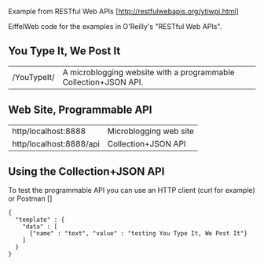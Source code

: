 Example from RESTful Web APIs [http://restfulwebapis.org/ytiwpi.html]


EiffelWeb code for the examples in O'Reilly's "RESTful Web APIs".

You Type It, We Post It
-----------------------
<table>
    <tr>
        <td>/YouTypeIt/</td>
        <td>A microblogging website with a programmable
            Collection+JSON API.</td>
    </tr>
 </table>

Web Site, Programmable API
--------------------------

<table>
    <tr>
        <td>http/localhost:8888</td>
        <td>Microblogging web site</td>
    </tr>
    <tr>
        <td>http/localhost:8888/api</td>
        <td>Collection+JSON API</td>
    </tr>
</table>



Using the Collection+JSON API
-----------------------------
To test the programmable API you can use an HTTP client (curl for example) or Postman []
 
``` 
{
  "template" : {
    "data" : [
      {"name" : "text", "value" : "testing You Type It, We Post It"}
    ]
  }
}
```
